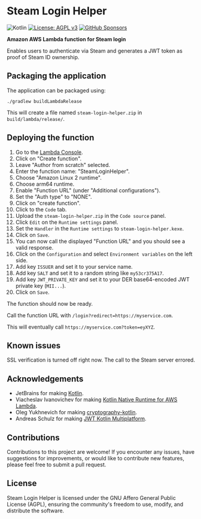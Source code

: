 # Steam Login Helper

![Kotlin](https://img.shields.io/badge/kotlin-2.2.20-blue.svg?logo=kotlin)
[![License: AGPL v3](https://img.shields.io/badge/license-AGPL--3.0-blue.svg)](https://www.gnu.org/licenses/agpl-3.0)
[![GitHub Sponsors](https://img.shields.io/badge/Sponsor-gray?&logo=GitHub-Sponsors&logoColor=EA4AAA)](https://github.com/sponsors/StefanOltmann)

**Amazon AWS Lambda function for Steam login**

Enables users to authenticate via Steam and generates a JWT token as proof of Steam ID ownership.

## Packaging the application

The application can be packaged using:

```shell script
./gradlew buildLambdaRelease
```

This will create a file named `steam-login-helper.zip` in `build/lambda/release/`.

## Deploying the function

1. Go to the [Lambda Console](https://console.aws.amazon.com/lambda/home).
2. Click on "Create function".
3. Leave "Author from scratch" selected.
4. Enter the function name: "SteamLoginHelper".
5. Choose "Amazon Linux 2 runtime".
6. Choose arm64 runtime.
7. Enable "Function URL" (under "Additional configurations").
8. Set the "Auth type" to "NONE".
9. Click on "create function".
10. Click to the `Code` tab.
11. Upload the `steam-login-helper.zip` in the `Code source` panel.
12. Click `Edit` on the `Runtime settings` panel.
13. Set the `Handler` in the `Runtime settings` to `steam-login-helper.kexe`.
14. Click on `Save`.
15. You can now call the displayed "Function URL" and you should see a valid response.
16. Click on the `Configuration` and select `Environment variables` on the left side.
17. Add key `ISSUER` and set it to your service name.
18. Add key `SALT` and set it to a random string like `my53cr375A17`.
19. Add key `JWT_PRIVATE_KEY` and set it to your DER base64-encoded JWT private key (`MII...`).
20. Click on `Save`.

The function should now be ready.

Call the function URL with `/login?redirect=https://myservice.com`.

This will eventually call `https://myservice.com?token=eyXYZ`.

## Known issues

SSL verification is turned off right now.
The call to the Steam server errored.

## Acknowledgements

* JetBrains for making [Kotlin](https://kotlinlang.org).
* Viacheslav Ivanovichev for making [Kotlin Native Runtime for AWS Lambda](https://github.com/trueangle/kotlin-native-aws-lambda-runtime).
* Oleg Yukhnevich for making [cryptography-kotlin](https://github.com/whyoleg/cryptography-kotlin).
* Andreas Schulz for making [JWT Kotlin Multiplatform](https://github.com/Appstractive/jwt-kt).

## Contributions

Contributions to this project are welcome! If you encounter any issues,
have suggestions for improvements, or would like to contribute new features,
please feel free to submit a pull request.

## License

Steam Login Helper is licensed under the GNU Affero General Public License (AGPL),
ensuring the community's freedom to use, modify, and distribute the software.

